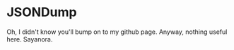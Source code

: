 # JSONDump

Oh, I didn't know you'll bump on to my github page. 
Anyway, nothing useful here. Sayanora. 
